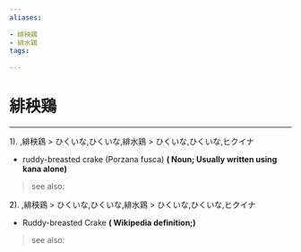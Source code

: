 ```yaml
---
aliases:
    
- 緋秧鶏
- 緋水鶏
tags:
    
---
```


# 緋秧鶏
---
1).
,緋秧鶏 > ひくいな,ひくいな,緋水鶏 > ひくいな,ひくいな,ヒクイナ

- ruddy-breasted crake (Porzana fusca)
**( Noun; Usually written using kana alone)**
> see also: 
            
2).
,緋秧鶏 > ひくいな,ひくいな,緋水鶏 > ひくいな,ひくいな,ヒクイナ

- Ruddy-breasted Crake
**( Wikipedia definition;)**
> see also: 
            